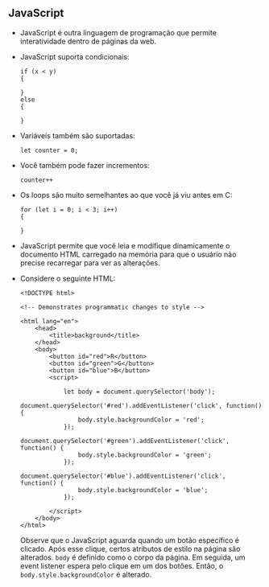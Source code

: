 JavaScript
----------

*   JavaScript é outra linguagem de programação que permite interatividade dentro de páginas da web.
*   JavaScript suporta condicionais:

        if (x < y)
        {

        }
        else
        {

        }
        

*   Variáveis também são suportadas:

        let counter = 0;
        

*   Você também pode fazer incrementos:

        counter++
        

*   Os loops são muito semelhantes ao que você já viu antes em C:

        for (let i = 0; i < 3; i++)
        {

        }
        

*   JavaScript permite que você leia e modifique dinamicamente o documento HTML carregado na memória para que o usuário não precise recarregar para ver as alterações.
*   Considere o seguinte HTML:

        <!DOCTYPE html>

        <!-- Demonstrates programmatic changes to style -->

        <html lang="en">
            <head>
                <title>background</title>
            </head>
            <body>
                <button id="red">R</button>
                <button id="green">G</button>
                <button id="blue">B</button>
                <script>

                    let body = document.querySelector('body');
                    document.querySelector('#red').addEventListener('click', function() {
                        body.style.backgroundColor = 'red';
                    });
                    document.querySelector('#green').addEventListener('click', function() {
                        body.style.backgroundColor = 'green';
                    });
                    document.querySelector('#blue').addEventListener('click', function() {
                        body.style.backgroundColor = 'blue';
                    });

                </script>
            </body>
        </html>
        

    Observe que o JavaScript aguarda quando um botão específico é clicado. Após esse clique, certos atributos de estilo na página são alterados. `body` é definido como o corpo da página. Em seguida, um event listener espera pelo clique em um dos botões. Então, o `body.style.backgroundColor` é alterado.